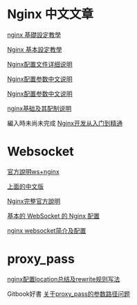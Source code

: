 # Nginx 中文文章

[nginx 基礎設定教學](http://blog.hellojcc.tw/2015/12/07/nginx-beginner-tutorial/)

[Nginx 基本設定教學](http://blog.yslin.tw/2012/02/nginx.html)

[Nginx配置文件详细说明](http://www.cnblogs.com/xiaogangqq123/archive/2011/03/02/1969006.html)

[Nginx配置参数中文说明](http://dockone.io/article/1482)

[Nginx配置参数中文说明](http://wangying.sinaapp.com/archives/931)

[nginx基础及其配制说明](http://lawrence-zxc.github.io/2012/05/01/nginx-jichu/)

編入時未尚未完成
[Nginx开发从入门到精通](http://tengine.taobao.org/book/index.html)

# Websocket

[官方說明ws+nginx](http://nginx.org/en/docs/http/websocket.html)

[上面的中文版](http://translate17.com/article/2057)

[Nginx完整官方說明](http://nginx.org/en/docs/)

[基本的 WebSocket 的 Nginx 配置](https://segmentfault.com/a/1190000000453817)

[nginx websocket简介及配置](http://coolnull.com/4275.html)



# proxy_pass

[nginx配置location总结及rewrite规则写法](http://seanlook.com/2015/05/17/nginx-location-rewrite/)

Gitbook好書
[关于proxy_pass的参数路径问题](https://rocfang.gitbooks.io/dev-notes/content/guan_yu_proxy_pass_de_can_shu_lu_jing_wen_ti.html)